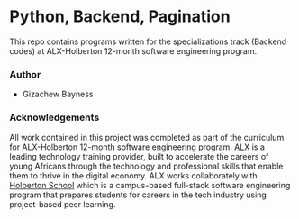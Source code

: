 # Python, Backend, Pagination
This repo contains programs written for the specializations track (Backend codes) at ALX-Holberton 12-month software engineering program.
### Author
* Gizachew Bayness
### Acknowledgements
All work contained in this project was completed as part of the curriculum for ALX-Holberton 12-month software engineering program. <a href="https://www.alxafrica.com/">ALX</a> is a leading technology training provider, built to accelerate the careers of young Africans through the technology and professional skills that enable them to thrive in the digital economy. ALX works collaborately with <a href="https://www.holbertonschool.com/">Holberton School</a> which is a campus-based full-stack software engineering program that prepares students for careers in the tech industry using project-based peer learning.
